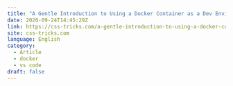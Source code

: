 ```yaml
---
title: "A Gentle Introduction to Using a Docker Container as a Dev Environment"
date: 2020-09-24T14:45:29Z
link: https://css-tricks.com/a-gentle-introduction-to-using-a-docker-container-as-a-dev-environment/?utm_medium=RSS&utm_source=news.12bit.vn
site: css-tricks.com
language: English
category:
  - Article
  - docker
  - vs code
draft: false
---
```

